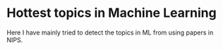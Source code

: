 # Hottest topics in Machine Learning

Here I have mainly tried to detect the topics in ML from using papers in NIPS. 
